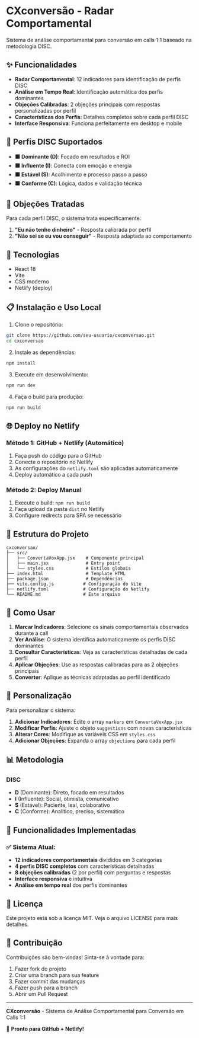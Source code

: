# CXconversão - Radar Comportamental

Sistema de análise comportamental para conversão em calls 1:1 baseado na metodologia DISC.

## ✨ Funcionalidades

- **Radar Comportamental**: 12 indicadores para identificação de perfis DISC
- **Análise em Tempo Real**: Identificação automática dos perfis dominantes
- **Objeções Calibradas**: 2 objeções principais com respostas personalizadas por perfil
- **Características dos Perfis**: Detalhes completos sobre cada perfil DISC
- **Interface Responsiva**: Funciona perfeitamente em desktop e mobile

## 🎯 Perfis DISC Suportados

- **🟥 Dominante (D)**: Focado em resultados e ROI
- **🟨 Influente (I)**: Conecta com emoção e energia
- **🟩 Estável (S)**: Acolhimento e processo passo a passo
- **🟦 Conforme (C)**: Lógica, dados e validação técnica

## 💬 Objeções Tratadas

Para cada perfil DISC, o sistema trata especificamente:

1. **"Eu não tenho dinheiro"** - Resposta calibrada por perfil
2. **"Não sei se eu vou conseguir"** - Resposta adaptada ao comportamento

## 🚀 Tecnologias

- React 18
- Vite
- CSS moderno
- Netlify (deploy)

## 📋 Instalação e Uso Local

1. Clone o repositório:
```bash
git clone https://github.com/seu-usuario/cxconversao.git
cd cxconversao
```

2. Instale as dependências:
```bash
npm install
```

3. Execute em desenvolvimento:
```bash
npm run dev
```

4. Faça o build para produção:
```bash
npm run build
```

## 🌐 Deploy no Netlify

### Método 1: GitHub + Netlify (Automático)

1. Faça push do código para o GitHub
2. Conecte o repositório no Netlify
3. As configurações do `netlify.toml` são aplicadas automaticamente
4. Deploy automático a cada push

### Método 2: Deploy Manual

1. Execute o build: `npm run build`
2. Faça upload da pasta `dist` no Netlify
3. Configure redirects para SPA se necessário

## 📁 Estrutura do Projeto

```
cxconversao/
├── src/
│   ├── ConvertaVoxApp.jsx    # Componente principal
│   ├── main.jsx              # Entry point
│   └── styles.css            # Estilos globais
├── index.html                # Template HTML
├── package.json              # Dependências
├── vite.config.js           # Configuração do Vite
├── netlify.toml             # Configuração do Netlify
└── README.md                # Este arquivo
```

## 🎨 Como Usar

1. **Marcar Indicadores**: Selecione os sinais comportamentais observados durante a call
2. **Ver Análise**: O sistema identifica automaticamente os perfis DISC dominantes
3. **Consultar Características**: Veja as características detalhadas de cada perfil
4. **Aplicar Objeções**: Use as respostas calibradas para as 2 objeções principais
5. **Converter**: Aplique as técnicas adaptadas ao perfil identificado

## 🔧 Personalização

Para personalizar o sistema:

1. **Adicionar Indicadores**: Edite o array `markers` em `ConvertaVoxApp.jsx`
2. **Modificar Perfis**: Ajuste o objeto `suggestions` com novas características
3. **Alterar Cores**: Modifique as variáveis CSS em `styles.css`
4. **Adicionar Objeções**: Expanda o array `objections` para cada perfil

## 📊 Metodologia

### DISC
- **D** (Dominante): Direto, focado em resultados
- **I** (Influente): Social, otimista, comunicativo  
- **S** (Estável): Paciente, leal, colaborativo
- **C** (Conforme): Analítico, preciso, sistemático

## 🎯 Funcionalidades Implementadas

### ✅ Sistema Atual:
- **12 indicadores comportamentais** divididos em 3 categorias
- **4 perfis DISC completos** com características detalhadas
- **8 objeções calibradas** (2 por perfil) com perguntas e respostas
- **Interface responsiva** e intuitiva
- **Análise em tempo real** dos perfis dominantes

## 📝 Licença

Este projeto está sob a licença MIT. Veja o arquivo LICENSE para mais detalhes.

## 🤝 Contribuição

Contribuições são bem-vindas! Sinta-se à vontade para:

1. Fazer fork do projeto
2. Criar uma branch para sua feature
3. Fazer commit das mudanças
4. Fazer push para a branch
5. Abrir um Pull Request

---

**CXconversão** - Sistema de Análise Comportamental para Conversão em Calls 1:1

🎯 **Pronto para GitHub + Netlify!**

